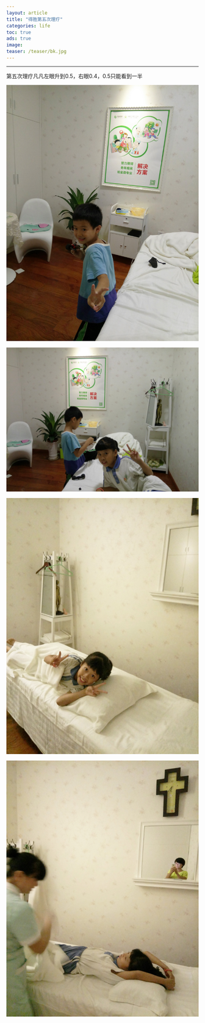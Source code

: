 ```yaml
---
layout: article
title: "得胜第五次理疗"
categories: life
toc: true
ads: true
image:
teaser: /teaser/bk.jpg
---
```


---

第五次理疗凡凡左眼升到0.5，右眼0.4，0.5只能看到一半

![df](https://github.com/storage201608/storage/blob/master/chenyifan2016/_posts/life/2016-09-02-20160902235338life.md/IMG_20160902_200321.jpg?raw=true)

![df](https://github.com/storage201608/storage/blob/master/chenyifan2016/_posts/life/2016-09-02-20160902235338life.md/IMG_20160902_200249.jpg?raw=true)

![df](https://github.com/storage201608/storage/blob/master/chenyifan2016/_posts/life/2016-09-02-20160902235338life.md/IMG_20160902_183507.jpg?raw=true)

![df](https://github.com/storage201608/storage/blob/master/chenyifan2016/_posts/life/2016-09-02-20160902235338life.md/IMG_20160902_183445.jpg?raw=true)

